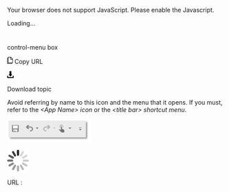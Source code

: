 Your browser does not support JavaScript. Please enable the Javascript.

Loading...

# 

control-menu box

![Copy URL](control-menu-box_files/Copy.png)
Copy URL

![Download](control-menu-box_files/Download.png)

Download topic

Avoid referring by name to this icon and the menu that it opens. If you must, refer to the *\<App Name\> icon* or the *\<title bar\> shortcut menu*.

![](control-menu-box_files/1955337661.PNG)

![In progress](control-menu-box_files/activity-large.gif)

URL :
